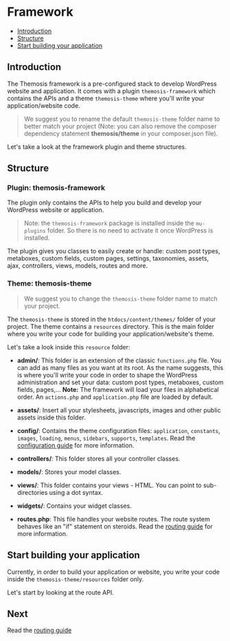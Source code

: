 Framework
=========

- [Introduction](#introduction)
- [Structure](#structure)
- [Start building your application](#start-building-your-application)

Introduction
------------

The Themosis framework is a pre-configured stack to develop WordPress website and application. It comes with a plugin `themosis-framework` which contains the APIs and a theme `themosis-theme` where you'll write your application/website code.

> We suggest you to rename the default `themosis-theme` folder name to better match your project (Note: you can also remove the composer dependency statement **themosis/theme** in your composer.json file).

Let's take a look at the framework plugin and theme structures.

Structure
---------

### Plugin: themosis-framework

The plugin only contains the APIs to help you build and develop your WordPress website or application.

> Note: the `themosis-framework` package is installed inside the `mu-plugins` folder. So there is no need to activate it once WordPress is installed.

The plugin gives you classes to easily create or handle: custom post types, metaboxes, custom fields, custom pages, settings, taxonomies, assets, ajax, controllers, views, models, routes and more.

### Theme: themosis-theme

> We suggest you to change the `themosis-theme` folder name to match your project.

The `themosis-theme` is stored in the `htdocs/content/themes/` folder of your project. The theme contains a `resources` directory. This is the main folder where you write your code for building your application/website's theme.

Let's take a look inside this `resource` folder:

- **admin/**: This folder is an extension of the classic `functions.php` file. You can add as many files as you want at its root. As the name suggests, this is where you'll write your code in order to shape the WordPress administration and set your data: custom post types, metaboxes, custom fields, pages,... **Note:** The framework will load your files in alphabetical order. An `actions.php` and `application.php` file are loaded by default.

- **assets/**: Insert all your stylesheets, javascripts, images and other public assets inside this folder.

- **config/**: Contains the theme configuration files:  `application`, `constants`, `images`, `loading`, `menus`, `sidebars`, `supports`, `templates`. Read the [configuration guide](http://framework.themosis.com/docs/configuration/) for more information.

- **controllers/**: This folder stores all your controller classes.

- **models/**: Stores your model classes.

- **views/**: This folder contains your views - HTML. You can point to sub-directories using a dot syntax.

- **widgets/**: Contains your widget classes.

- **routes.php**: This file handles your website routes. The route system behaves like an "if" statement on steroids. Read the [routing guide](http://framework.themosis.com/docs/routing/) for more information.


Start building your application
-------------------------------

Currently, in order to build your application or website, you write your code inside the `themosis-theme/resources` folder only.

Let's start by looking at the route API.

Next
----
Read the [routing guide]({{url}}/routing)
